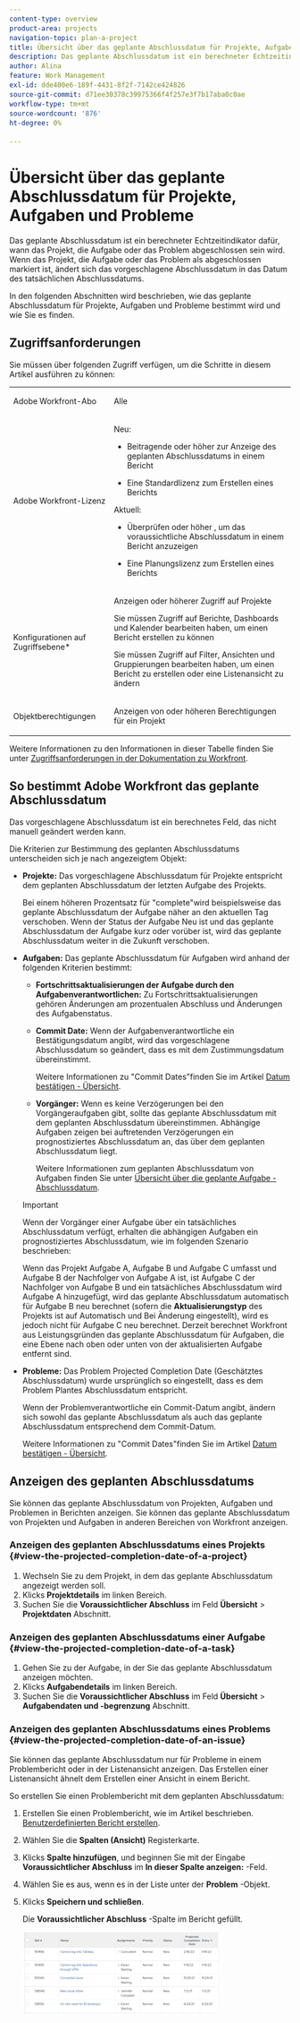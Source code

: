 ```yaml
---
content-type: overview
product-area: projects
navigation-topic: plan-a-project
title: Übersicht über das geplante Abschlussdatum für Projekte, Aufgaben und Probleme
description: Das geplante Abschlussdatum ist ein berechneter Echtzeitindikator dafür, wann das Projekt, die Aufgabe oder das Problem abgeschlossen sein wird. Wenn das Projekt, die Aufgabe oder das Problem als abgeschlossen markiert ist, ändert sich das vorgeschlagene Abschlussdatum in das Datum des tatsächlichen Abschlussdatums.
author: Alina
feature: Work Management
exl-id: dde400e6-189f-4431-8f2f-7142ce424826
source-git-commit: d71ee30378c39975366f4f257e3f7b17aba0c0ae
workflow-type: tm+mt
source-wordcount: '876'
ht-degree: 0%

---
```


# Übersicht über das geplante Abschlussdatum für Projekte, Aufgaben und Probleme

<!-- Audited: 1/2024 -->

Das geplante Abschlussdatum ist ein berechneter Echtzeitindikator dafür, wann das Projekt, die Aufgabe oder das Problem abgeschlossen sein wird. Wenn das Projekt, die Aufgabe oder das Problem als abgeschlossen markiert ist, ändert sich das vorgeschlagene Abschlussdatum in das Datum des tatsächlichen Abschlussdatums.

In den folgenden Abschnitten wird beschrieben, wie das geplante Abschlussdatum für Projekte, Aufgaben und Probleme bestimmt wird und wie Sie es finden.

## Zugriffsanforderungen

Sie müssen über folgenden Zugriff verfügen, um die Schritte in diesem Artikel ausführen zu können:


<table style="table-layout:auto"> 
 <col> 
 <col> 
 <tbody> 
  <tr> 
   <td role="rowheader">Adobe Workfront-Abo</td> 
   <td> <p>Alle</p> </td> 
  </tr> 
  <tr> 
   <td role="rowheader">Adobe Workfront-Lizenz</td> 
   <td> 
   <p>Neu: 
   <ul><li><p>Beitragende oder höher zur Anzeige des geplanten Abschlussdatums in einem Bericht</p></li> <li><p>Eine Standardlizenz zum Erstellen eines Berichts</p></li> </ul>

<p>Aktuell: 
   <ul><li><p>Überprüfen oder höher , um das voraussichtliche Abschlussdatum in einem Bericht anzuzeigen</p></li> 
   <li><p>Eine Planungslizenz zum Erstellen eines Berichts</p> </li></ul>
      </td> 
  </tr> 
  <tr> 
   <td role="rowheader">Konfigurationen auf Zugriffsebene*</td> 
   <td> <p>Anzeigen oder höherer Zugriff auf Projekte</p> <p>Sie müssen Zugriff auf Berichte, Dashboards und Kalender bearbeiten haben, um einen Bericht erstellen zu können</p> <p>Sie müssen Zugriff auf Filter, Ansichten und Gruppierungen bearbeiten haben, um einen Bericht zu erstellen oder eine Listenansicht zu ändern</p>  </td> 
  </tr> 
  <tr> 
   <td role="rowheader">Objektberechtigungen</td> 
   <td> <p>Anzeigen von oder höheren Berechtigungen für ein Projekt</p> </td> 
  </tr> 
 </tbody> 
</table>

Weitere Informationen zu den Informationen in dieser Tabelle finden Sie unter [Zugriffsanforderungen in der Dokumentation zu Workfront](/help/quicksilver/administration-and-setup/add-users/access-levels-and-object-permissions/access-level-requirements-in-documentation.md).

## So bestimmt Adobe Workfront das geplante Abschlussdatum

Das vorgeschlagene Abschlussdatum ist ein berechnetes Feld, das nicht manuell geändert werden kann.

Die Kriterien zur Bestimmung des geplanten Abschlussdatums unterscheiden sich je nach angezeigtem Objekt:

* **Projekte:** Das vorgeschlagene Abschlussdatum für Projekte entspricht dem geplanten Abschlussdatum der letzten Aufgabe des Projekts.

  Bei einem höheren Prozentsatz für &quot;complete&quot;wird beispielsweise das geplante Abschlussdatum der Aufgabe näher an den aktuellen Tag verschoben. Wenn der Status der Aufgabe Neu ist und das geplante Abschlussdatum der Aufgabe kurz oder vorüber ist, wird das geplante Abschlussdatum weiter in die Zukunft verschoben.

* **Aufgaben:** Das geplante Abschlussdatum für Aufgaben wird anhand der folgenden Kriterien bestimmt:

   * **Fortschrittsaktualisierungen der Aufgabe durch den Aufgabenverantwortlichen:** Zu Fortschrittsaktualisierungen gehören Änderungen am prozentualen Abschluss und Änderungen des Aufgabenstatus.
   * **Commit Date:** Wenn der Aufgabenverantwortliche ein Bestätigungsdatum angibt, wird das vorgeschlagene Abschlussdatum so geändert, dass es mit dem Zustimmungsdatum übereinstimmt.

     Weitere Informationen zu &quot;Commit Dates&quot;finden Sie im Artikel [Datum bestätigen - Übersicht](../../../manage-work/projects/updating-work-in-a-project/overview-of-commit-dates.md).

   * **Vorgänger:** Wenn es keine Verzögerungen bei den Vorgängeraufgaben gibt, sollte das geplante Abschlussdatum mit dem geplanten Abschlussdatum übereinstimmen. Abhängige Aufgaben zeigen bei auftretenden Verzögerungen ein prognostiziertes Abschlussdatum an, das über dem geplanten Abschlussdatum liegt.

     Weitere Informationen zum geplanten Abschlussdatum von Aufgaben finden Sie unter [Übersicht über die geplante Aufgabe - Abschlussdatum](../../../manage-work/tasks/task-information/task-planned-completion-date.md).

  >[!IMPORTANT]
  >
  >Wenn der Vorgänger einer Aufgabe über ein tatsächliches Abschlussdatum verfügt, erhalten die abhängigen Aufgaben ein prognostiziertes Abschlussdatum, wie im folgenden Szenario beschrieben:
  >
  >
  >Wenn das Projekt Aufgabe A, Aufgabe B und Aufgabe C umfasst und Aufgabe B der Nachfolger von Aufgabe A ist, ist Aufgabe C der Nachfolger von Aufgabe B und ein tatsächliches Abschlussdatum wird Aufgabe A hinzugefügt, wird das geplante Abschlussdatum automatisch für Aufgabe B neu berechnet (sofern die **Aktualisierungstyp** des Projekts ist auf Automatisch und Bei Änderung eingestellt), wird es jedoch nicht für Aufgabe C neu berechnet. Derzeit berechnet Workfront aus Leistungsgründen das geplante Abschlussdatum für Aufgaben, die eine Ebene nach oben oder unten von der aktualisierten Aufgabe entfernt sind. 

* **Probleme:** Das Problem Projected Completion Date (Geschätztes Abschlussdatum) wurde ursprünglich so eingestellt, dass es dem Problem Plantes Abschlussdatum entspricht.

  Wenn der Problemverantwortliche ein Commit-Datum angibt, ändern sich sowohl das geplante Abschlussdatum als auch das geplante Abschlussdatum entsprechend dem Commit-Datum.

  Weitere Informationen zu &quot;Commit Dates&quot;finden Sie im Artikel [Datum bestätigen - Übersicht](../../../manage-work/projects/updating-work-in-a-project/overview-of-commit-dates.md).

## Anzeigen des geplanten Abschlussdatums

Sie können das geplante Abschlussdatum von Projekten, Aufgaben und Problemen in Berichten anzeigen. Sie können das geplante Abschlussdatum von Projekten und Aufgaben in anderen Bereichen von Workfront anzeigen.

### Anzeigen des geplanten Abschlussdatums eines Projekts {#view-the-projected-completion-date-of-a-project}

1. Wechseln Sie zu dem Projekt, in dem das geplante Abschlussdatum angezeigt werden soll.
1. Klicks **Projektdetails** im linken Bereich.
1. Suchen Sie die **Voraussichtlicher Abschluss** im Feld **Übersicht** > **Projektdaten** Abschnitt.

### Anzeigen des geplanten Abschlussdatums einer Aufgabe {#view-the-projected-completion-date-of-a-task}

1. Gehen Sie zu der Aufgabe, in der Sie das geplante Abschlussdatum anzeigen möchten.
1. Klicks **Aufgabendetails** im linken Bereich.
1. Suchen Sie die **Voraussichtlicher Abschluss** im Feld **Übersicht** > **Aufgabendaten und -begrenzung** Abschnitt.

### Anzeigen des geplanten Abschlussdatums eines Problems {#view-the-projected-completion-date-of-an-issue}

Sie können das geplante Abschlussdatum nur für Probleme in einem Problembericht oder in der Listenansicht anzeigen. Das Erstellen einer Listenansicht ähnelt dem Erstellen einer Ansicht in einem Bericht.

So erstellen Sie einen Problembericht mit dem geplanten Abschlussdatum:

1. Erstellen Sie einen Problembericht, wie im Artikel beschrieben. [Benutzerdefinierten Bericht erstellen](../../../reports-and-dashboards/reports/creating-and-managing-reports/create-custom-report.md).
1. Wählen Sie die **Spalten (Ansicht)** Registerkarte.
1. Klicks **Spalte hinzufügen**, und beginnen Sie mit der Eingabe **Voraussichtlicher Abschluss** im **In dieser Spalte anzeigen:** -Feld.

1. Wählen Sie es aus, wenn es in der Liste unter der **Problem** -Objekt. 
1. Klicks **Speichern und schließen**.

   Die **Voraussichtlicher Abschluss** -Spalte im Bericht gefüllt. 

   ![](assets/issue-projected-completion-date-in-view-nwe-350x148.png)
